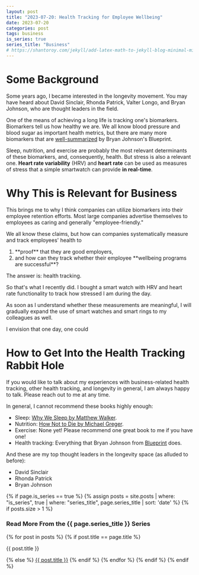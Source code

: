 ```yaml
---
layout: post
title: "2023-07-20: Health Tracking for Employee Wellbeing"
date: 2023-07-20
categories: post
tags: business
is_series: true
series_title: "Business"
# https://shantoroy.com/jekyll/add-latex-math-to-jekyll-blog-minimal-mistakes/
---
```

<script type="text/javascript" async
    src="https://cdnjs.cloudflare.com/ajax/libs/mathjax/2.7.6/MathJax.js?config=TeX-MML-AM_CHTML">
</script>

<script type="text/x-mathjax-config">
    MathJax.Hub.Config({
        extensions: ["tex2jax.js"],
        jax: ["input/TeX", "output/HTML-CSS"],
        tex2jax: {
        inlineMath: [ ['$','$'], ["\\(","\\)"] ],
        displayMath: [ ['$$','$$'], ["\\[","\\]"] ],
        processEscapes: true
        },
        "HTML-CSS": { availableFonts: ["TeX"] }
    });
</script>

# Some Background

Some years ago, I became interested in the longevity movement. You may have heard about David Sinclair, Rhonda Patrick, Valter Longo, and Bryan Johnson, who are thought leaders in the field.

One of the means of achieving a long life is tracking one's biomarkers. Biomarkers tell us how healthy we are. We all know blood pressure and blood sugar as important health metrics, but there are many more biomarkers that are [well-summarized](https://blueprint.bryanjohnson.co/#routine-measurement) by Bryan Johnson's Blueprint.

Sleep, nutrition, and exercise are probably the most relevant determinants of these biomarkers, and, consequently, health. But stress is also a relevant one. **Heart rate variability** (HRV) and **heart rate** can be used as measures of stress that a simple smartwatch can provide **in real-time**.

# Why This is Relevant for Business

This brings me to why I think companies can utilize biomarkers into their employee retention efforts. Most large companies advertise themselves to employees as caring and generally "employee-friendly."

We all know these claims, but how can companies systematically measure and track employees' health to
<ol>
  <li>**proof** that they are good employers,</li>
  <li>and how can they track whether their employee **wellbeing programs are successful**?</li>
</ol>
The answer is: health tracking.

So that's what I recently did. I bought a smart watch with HRV and heart rate functionality to track how stressed I am during the day.

As soon as I understand whether these measurements are meaningful, I will gradually expand the use of smart watches and smart rings to my colleagues as well.

I envision that one day, one could

# How to Get Into the Health Tracking Rabbit Hole

If you would like to talk about my experiences with business-related health tracking, other health tracking, and longevity in general, I am always happy to talk. Please reach out to me at any time.

In general, I cannot recommend these books highly enough:
* Sleep: [Why We Sleep by Matthew Walker](https://www.goodreads.com/book/show/34466963-why-we-sleep?ac=1&from_search=true&qid=6YPDc2gKob&rank=1).
* Nutrition: [How Not to Die by Michael Greger](https://www.goodreads.com/book/show/25663961-how-not-to-die?from_search=true&from_srp=true&qid=7yfzGngtRT&rank=1).
* Exercise: None yet! Please recommend one great book to me if you have one!
* Health tracking: Everything that Bryan Johnson from [Blueprint](https://blueprint.bryanjohnson.co/#routine-measurement) does.

And these are my top thought leaders in the longevity space (as alluded to before):
* David Sinclair
* Rhonda Patrick
* Bryan Johnson

{% if page.is_series == true %}
    {% assign posts = site.posts | where: "is_series", true | where: "series_title", page.series_title | sort: 'date' %}
    {% if posts.size > 1 %}
        
<h3 class="text-success p-3 pb-0">Read More From the {{ page.series_title }} Series</h3>
        {% for post in posts %}
                {% if post.title == page.title %}
<p class="nav-link bullet-pointer mb-0">{{ post.title }}</p>
                {% else %}
<a class="nav-link bullet-hash" href="{{ post.url }}">{{ post.title }}</a>
                {% endif %}
        {% endfor %}
    {% endif %}
{% endif %}